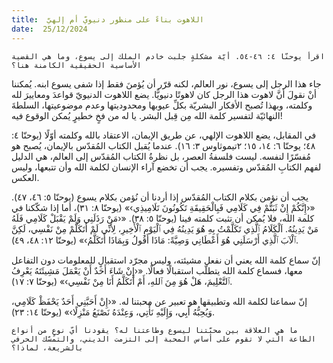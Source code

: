 ```yaml
---
title:  اللاهوت بناءً على منظور دنيويّ أم إلهيّ
date:  25/12/2024
---
```


`اقرأ يوحنّا ٤: ٤٦-٥٤. أيّة مشكلةٍ جلبت خادم الملك إلى يسوع، وما هي القضية الأساسية الحقيقية الكامنة هنا؟`

جاء هذا الرجل إلى يسوع، نور العالم، لكنه قرّر أن يُؤمنَ فقط إذا شفى يسوع ابنه. يُمكننا أنْ نقولَ أنَّ لاهوت هذا الرجل كان لاهوتًا دنيويًّا. يضع اللاهوت الدنيويّ قواعدَ ومعاييرَ لله وكلمته، وبهذا تُصبح الأفكار البشريّة بكلِّ عيوبها ومحدوديتها وعدم موضوعيتها، السلطةَ النهائيّة لتفسير كلمة الله مِن قِبل البشر. يا له من فخٍ خطيرٍ يُمكن الوقوع فيه!

في المقابل، يضع اللاهوت الإلهي، عن طريق الإيمان، الاعتقاد بالله وكلمته أوّلًا (يوحنّا ٤: ٤٨؛ يوحنّا ٦: ١٤، ١٥؛ ٢تيموثاوس ٣: ١٦). عندما يُقبل الكتاب المُقدّس بالإيمان، يُصبح هو مُفسّرًا لنفسه. ليست فلسفةُ العصر، بل نظرةُ الكتاب المُقدّس إلى العالم، هي الدليل لفهم الكتابِ المُقدّس وتفسيره. يجب أن تخضع آراء الإنسان لكلمة الله وأن تتبعها، وليس العكس.

يجب أن نؤمن بكلام الكتاب المُقدّس إذا أردنا أن نُؤمن بكلام يسوع (يوحنّا ٥: ٤٦، ٤٧). «‹إِنَّكُمْ إِنْ ثَبَتُّمْ فِي كَلَامِي فَبِالْحَقِيقَةِ تَكُونُونَ تَلَامِيذِي›» (يوحنّا ٨: ٣١)، أما إذا شكّكنا في كلمة الله، فلا يُمكن أن تثبت كلمته فينا (يوحنّا ٥: ٣٨). «‹مَنْ رَذَلَنِي وَلَمْ يَقْبَلْ كَلَامِي فَلَهُ مَنْ يَدِينُهُ. اَلْكَلَامُ ٱلَّذِي تَكَلَّمْتُ بِهِ هُوَ يَدِينُهُ فِي ٱلْيَوْمِ ٱلْأَخِيرِ، لِأَنِّي لَمْ أَتَكَلَّمْ مِنْ نَفْسِي، لَكِنَّ ٱلْآبَ ٱلَّذِي أَرْسَلَنِي هُوَ أَعْطَانِي وَصِيَّةً: مَاذَا أَقُولُ وَبِمَاذَا أَتَكَلَّمُ›» (يوحنّا ١٢: ٤٨، ٤٩).

إنّ سماع كلمة الله يعني أن نفعل مشيئته، وليس مجرّد استقبالٍ للمعلومات دون التفاعل معها، فسماع كلمة الله يتطلّب استقبالًا فعالًا. «‹إِنْ شَاءَ أَحَدٌ أَنْ يَعْمَلَ مَشِيئَتَهُ يَعْرِفُ ٱلتَّعْلِيمَ، هَلْ هُوَ مِنَ ٱللهِ، أَمْ أَتَكَلَّمُ أَنَا مِنْ نَفْسِي›» (يوحنّا ٧: ١٧).

إنّ سماعنا لكلمة الله وتطبيقها هو تعبير عن محبتنا له. «‹إِنْ أَحَبَّنِي أَحَدٌ يَحْفَظْ كَلَامِي، وَيُحِبُّهُ أَبِي، وَإِلَيْهِ نَأْتِي، وَعِنْدَهُ نَصْنَعُ مَنْزِلًا›» (يوحنّا ١٤: ٢٣).

`ما هي العلاقة بين محبّتنا ليسوع وطاعتنا له؟ يقودنا أيّ نوعٍ من أنواع الطاعة الّتي لا تقوم على أساس المحبة إلى التزمت الديني، والتمسّك الحرفي بالشريعة، لماذا؟`